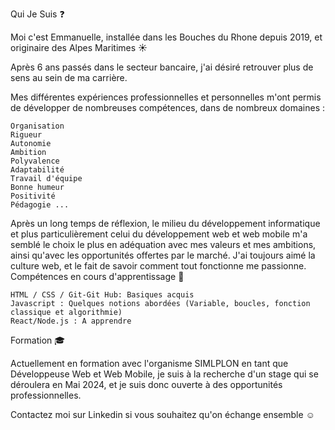 Qui Je Suis ❓

Moi c'est Emmanuelle, installée dans les Bouches du Rhone depuis 2019, et originaire des Alpes Maritimes ☀️

Après 6 ans passés dans le secteur bancaire, j'ai désiré retrouver plus de sens au sein de ma carrière.

Mes différentes expériences professionnelles et personnelles m'ont permis de développer de nombreuses compétences, dans de nombreux domaines :

    Organisation
    Rigueur
    Autonomie
    Ambition
    Polyvalence
    Adaptabilité
    Travail d'équipe
    Bonne humeur
    Positivité
    Pédagogie ...

Après un long temps de réflexion, le milieu du développement informatique et plus particulièrement celui du développement web et web mobile m'a semblé le choix le plus en adéquation avec mes valeurs et mes ambitions, ainsi qu'avec les opportunités offertes par le marché. J'ai toujours aimé la culture web, et le fait de savoir comment tout fonctionne me passionne.
Compétences en cours d'apprentissage 🚧

    HTML / CSS / Git-Git Hub: Basiques acquis
    Javascript : Quelques notions abordées (Variable, boucles, fonction classique et algorithmie)
    React/Node.js : A apprendre

Formation 🎓

Actuellement en formation avec l'organisme SIMLPLON en tant que Développeuse Web et Web Mobile, je suis à la recherche d'un stage qui se déroulera en Mai 2024, et je suis donc ouverte à des opportunités professionnelles.

Contactez moi sur Linkedin si vous souhaitez qu'on échange ensemble ☺️
